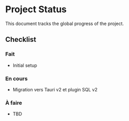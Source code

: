 # Project Status

This document tracks the global progress of the project.

## Checklist

### Fait
- Initial setup

### En cours
- Migration vers Tauri v2 et plugin SQL v2

### À faire
- TBD
